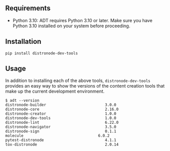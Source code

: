 ## Requirements

- Python 3.10: ADT requires Python 3.10 or later. Make sure you have Python 3.10 installed on your system before proceeding.

## Installation

`pip install distronode-dev-tools`

## Usage

In addition to installing each of the above tools, `distronode-dev-tools` provides an easy way to show the versions of the content creation tools that make up the current development environment.

```
$ adt --version
distronode-builder                          3.0.0
distronode-core                             2.16.0
distronode-creator                          1.0.0
distronode-dev-tools                        1.0.0
distronode-lint                             6.22.0
distronode-navigator                        3.5.0
distronode-sign                             0.1.1
molecule                                 6.0.2
pytest-distronode                           4.1.1
tox-distronode                              2.0.14
```
